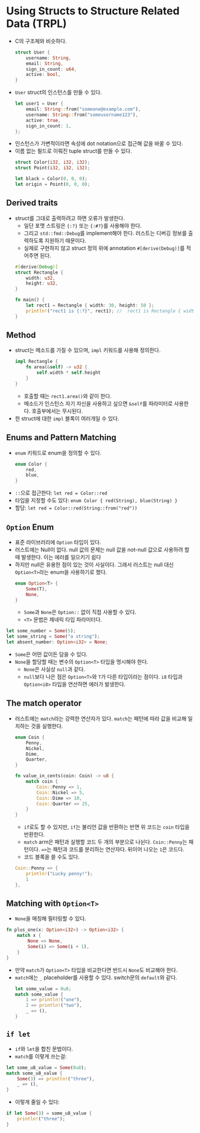 # Using Structs to Structure Related Data (TRPL)

* C의 구조체와 비슷하다.
  ```rust
  struct User {
      username: String,
      email: String,
      sign_in_count: u64,
      active: bool,
  }
  ```
* `User` struct의 인스턴스를 만들 수 있다.
  ```rust
  let user1 = User {
      email: String::from("someone@example.com"),
      username: String::from("someusername123"),
      active: true,
      sign_in_count: 1,
  };
  ```
* 인스턴스가 가변적이라면 속성에 dot notation으로 접근해 값을 바꿀 수 있다.
* 이름 없는 필드로 이뤄진 tuple struct를 만들 수 있다.
  ```rust
  struct Color(i32, i32, i32);
  struct Point(i32, i32, i32);

  let black = Color(0, 0, 0);
  let origin = Point(0, 0, 0);
  ```

## Derived traits

* struct를 그대로 출력하려고 하면 오류가 발생한다.
  * 일단 포맷 스트링은 `{:?}` 또는 `{:#?}`를 사용해야 한다.
  * 그리고 `std::fmd::Debug`를 implement해야 한다. 러스트는 디버깅 정보를 출력하도록 지원하기 때문이다.
  * 실제로 구현하지 않고 struct 정의 위에 annotation `#[derive(Debug)]`를 적어주면 된다.
  ```rust
  #[derive(Debug)]
  struct Rectangle {
      width: u32,
      height: u32,
  }

  fn main() {
      let rect1 = Rectangle { width: 30, height: 50 };
      println!("rect1 is {:?}", rect1); //  rect1 is Rectangle { width: 30, height: 50 }
  }
  ```

## Method

* struct는 메소드를 가질 수 있으며, `impl` 키워드를 사용해 정의한다.
  ```rust
  impl Rectangle {
      fn area(&self) -> u32 {
          self.width * self.height
      }
  }
  ```
  * 호출할 때는 `rect1.area()`와 같이 한다.
  * 메소드가 인스턴스 자기 자신을 사용하고 싶으면 `&self`를 파라미터로 사용한다. 호출부에서는 무시된다.
* 한 struct에 대한 `impl` 블록이 여러개일 수 있다.

## Enums and Pattern Matching

* `enum` 키워드로 enum을 정의할 수 있다.
  ```rust
  enum Color {
      red,
      blue,
  }
  ```
* `::`으로 접근한다: `let red = Color::red`
* 타입을 지정할 수도 있다: `enum Color { red(String), blue(String) }`
 * 할당: `let red = Color::red(String::from("red"))`

## `Option` Enum

* 표준 라이브러리에 `Option` 타입이 있다.
* 러스트에는 Null이 없다. null 값의 문제는 null 값을 not-null 값으로 사용하려 할 때 발생한다. 이는 에러를 일으키기 쉽다
* 하지만 null은 유용한 점이 있는 것이 사실이다. 그래서 러스트는 null 대신 `Option<T>`라는 enum을 사용하기로 했다.
  ```rust
  enum Option<T> {
      Some(T),
      None,
  }
  ```
  * `Some`과 `None`은 `Option::` 없이 직접 사용할 수 있다.
  * `<T>` 문법은 제네릭 타입 파라미터다.

```rust
let some_number = Some(5);
let some_string = Some("a string");
let absent_number: Option<i32> = None;
```

* `Some`은 어떤 값이든 담을 수 있다.
* `None`을 할당할 때는 변수의 `Option<T>` 타입을 명시해야 한다.
  * `None`은 사실상 `null`과 같다.
  * `null`보다 나은 점은 `Option<T>`와 `T`가 다른 타입이라는 점이다. `i8` 타입과 `Option<i8>` 타입을 연산하면 에러가 발생한다.

## The match operator

* 러스트에는 `match`라는 강력한 연산자가 있다. `match`는 패턴에 따라 값을 비교해 일치하는 것을 실행한다.
  ```rust
  enum Coin {
      Penny,
      Nickel,
      Dime,
      Quarter,
  }

  fn value_in_cents(coin: Coin) -> u8 {
      match coin {
          Coin::Penny => 1,
          Coin::Nickel => 5,
          Coin::Dime => 10,
          Coin::Quarter => 25,
      }
  }
  ```
  * `if`로도 할 수 있지만, `if`는 불리언 값을 반환하는 반면 위 코드는 `coin` 타입을 반환한다.
  * `match` arm은 패턴과 실행할 코드 두 개의 부분으로 나뉜다. `Coin::Penny`는 패턴이다. `=>`는 패턴과 코드를 분리하는 연산자다. 뒤이어 나오는 `1`은 코드다.
  * 코드 블록을 쓸 수도 있다.
  ```rust
  Coin::Penny => {
      println!("Lucky penny!");
      1
  },
  ```

## Matching with `Option<T>`

* `None`을 매칭해 필터링할 수 있다.

```rust
fn plus_one(x: Option<i32>) -> Option<i32> {
    match x {
        None => None,
        Some(i) => Some(i + 1),
    }
}
```

* 만약 `match`가 `Option<T>` 타입을 비교한다면 반드시 `None`도 비교해야 한다.
* `match`에는 `_` placeholder를 사용할 수 있다. switch문의 `default`와 같다.
  ```rust
  let some_value = 0u8;
  match some_value {
      1 => println!("one"),
      2 => println!("two"),
      _ => (),
  }
  ```

## `if let`

* `if`와 `let`을 합친 문법이다.
* `match`를 이렇게 쓰는걸:

```rust
let some_u8_value = Some(0u8);
match some_u8_value {
    Some(3) => println!("three"),
    _ => (),
}
```

* 이렇게 줄일 수 있다:

```rust
if let Some(3) = some_u8_value {
    println!("three");
}
```
